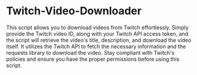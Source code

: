 # Twitch-Video-Downloader

This script allows you to download videos from Twitch effortlessly. Simply provide the Twitch video ID, along with your Twitch API access token, and the script will retrieve the video's title, description, and download the video itself. It utilizes the Twitch API to fetch the necessary information and the requests library to download the video. Stay compliant with Twitch's policies and ensure you have the proper permissions before using this script.


